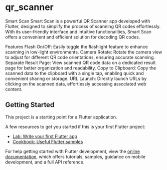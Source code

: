 # qr_scanner

Smart Scan
Smart Scan is a powerful QR Scanner app developed with Flutter, designed to simplify the process of scanning QR codes effortlessly. With its user-friendly interface and intuitive functionalities, Smart Scan offers a convenient and efficient solution for decoding QR codes.

Features
Flash On/Off: Easily toggle the flashlight feature to enhance scanning in low-light environments.
Camera Rotate: Rotate the camera view to adjust for different QR code orientations, ensuring accurate scanning.
Separate Result Page: View scanned QR code data on a dedicated result page for better organization and readability.
Copy to Clipboard: Copy the scanned data to the clipboard with a single tap, enabling quick and convenient sharing or storage.
URL Launch: Directly launch URLs by clicking on the scanned data, effortlessly accessing associated web content.

## Getting Started

This project is a starting point for a Flutter application.

A few resources to get you started if this is your first Flutter project:

- [Lab: Write your first Flutter app](https://docs.flutter.dev/get-started/codelab)
- [Cookbook: Useful Flutter samples](https://docs.flutter.dev/cookbook)

For help getting started with Flutter development, view the
[online documentation](https://docs.flutter.dev/), which offers tutorials,
samples, guidance on mobile development, and a full API reference.
